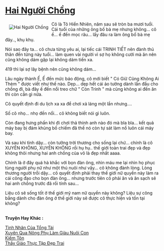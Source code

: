 <a href="https://utruyen.com/truyen/hai-nguoi-chong/19526/" title="Hai Người Chồng"><h1>Hai Người Chồng</h1></a><div style="display:table"><img align="right" style="float: left; padding: 10px;" src="https://utruyen.com/images/story/200x260/hai-nguoi-chong.jpg" alt="Hai Người Chồng">Cô là Tô Hiển Nhiên, năm sau sẽ tròn ba mươi tuổi. Cái tuổi của những ông bố bà mẹ nhưng không... cô ế... ế đến mọc râu... lấy đâu ra làm ông bố bà mẹ đây.., khụ khụ. <p></p>Nói sao đây ta... cô chưa từng yêu ai, lại tiếc cái TRINH TIẾT nên đành thủ thân đến từng này tuổi... làm quen vài người vì sợ họ không cưới mà ăn nên cũng không dám gặp lại không dám tiến xa. <p></p>419 thì lại sợ lây bệnh nên cũng không dám... <p></p>Lâu ngày thành Ế, Ế đến mức báo động, cô mới biết " Có Giữ Cũng Không Ai Thèm " được viết như thế nào. Dẹp... dẹp hết cái ảo tưởng dành lần đầu cho chồng đi, bà đây ế đến nổi treo chữ " Còn Trinh " mà cũng không ai đến ăn thì còn cần gì nữa. <p></p>Cô quyết định đi du lịch xa xa để chơi xả láng một lần nhưng.... <p></p>Số cô nhọ... nhọ đến nổi... cô không biết nói gì luôn. <p></p>Còn đang hưng phấn khi đi chơi thả thính anh nào đó mà bla bla... kết quả máy bay bị đám khủng bố chiếm đã thế nó còn tự sát làm nổ luôn cái máy bay. <p></p>Và sau khi tỉnh dậy... còn tưởng trời thương cho sống lại chứ... chính là cô XUYÊN KHÔNG, XUYÊN KHÔNG rồi hụ hụ.. thế giới toàn trai đẹp và đẹp không thôi nhưng hai anh chồng của vô là đẹp nhất aaaa. <p></p>Chính là ở đây quá hà khắc với bọn đàn ông, nhìn máu me lại nhìn họ phục tùng người phụ nữ như một thú nuôi như vậy... cô không đành lòng. Lòng thương người trỗi dậy... cô quyết định phải thay thế giới nữ quyền này làm ra cái công đạo cho bọn đàn ông... nhưng trước tiên cô phải ăn và ăn sạch sẽ hai anh chồng trước đã rồi tính sau... <p></p>Liệu cô sẽ sống tốt ở thế giới mỹ nam nữ quyền này không? Liệu sự công bằng dành cho đàn ông ở thế giới này sẽ được cô thực hiện và tồn tại không?</div><p><br><b>Truyện Hay Khác :</b></p><a href="https://utruyen.com/truyen/tinh-nhan-cua-tong-tai/18980/" alt="Tình Nhân Của Tổng Tài">Tình Nhân Của Tổng Tài</a><br/><a href="https://github.com/quanluxury/ngontinhhot/tree/master/truyenhay/19143/" alt="Xuyên Qua Nông Phụ Làm Giàu Nuôi Con">Xuyên Qua Nông Phụ Làm Giàu Nuôi Con</a><br/><a href="https://github.com/quanluxury/ngontinhhot/tree/master/truyenhay/21776/" alt="Kiếm Tôn">Kiếm Tôn</a><br/><a href="https://github.com/quanluxury/ngontinhhot/tree/master/truyenhay/19210/" alt="Thầy Giáo Thực Tập Đẹp Trai">Thầy Giáo Thực Tập Đẹp Trai</a><br/>